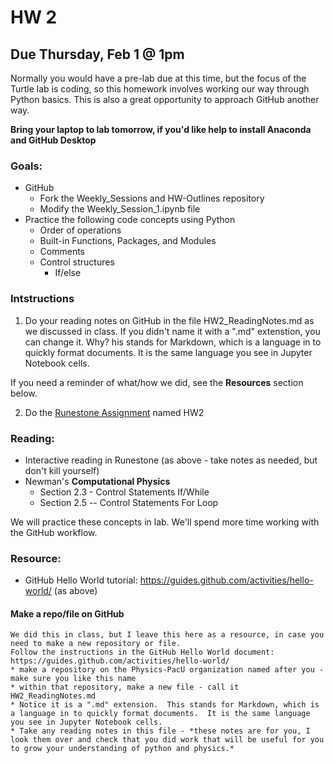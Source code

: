 # HW 2
## Due Thursday, Feb 1 @ 1pm
Normally you would have a pre-lab due at this time, but the focus of the Turtle lab is coding, so this homework involves working our way through Python basics.  This is also a great opportunity to approach GitHub another way.

__Bring your laptop to lab tomorrow, if you'd like help to install Anaconda and GitHub Desktop__

### Goals: 
* GitHub
  * Fork the Weekly_Sessions and HW-Outlines repository
  * Modify the Weekly_Session_1.ipynb file 
* Practice the following code concepts using Python 
  * Order of operations
  * Built-in Functions, Packages, and Modules
  * Comments 
  * Control structures
    * If/else

### Intstructions

1.  Do your reading notes on GitHub in the file HW2_ReadingNotes.md as we discussed in class. If you didn't name it with a ".md" extenstion, you can change it.  Why?  his stands for Markdown, which is a language in to quickly format documents.  It is the same language you see in Jupyter Notebook cells.

   If you need a reminder of what/how we did, see the __Resources__ section below.

2.  Do the [Runestone Assignment](https://runestone.academy/runestone/static/PHY325/index.html) named HW2

### Reading: 
* Interactive reading in Runestone (as above - take notes as needed, but don't kill yourself)
* Newman's __Computational Physics__
  * Section 2.3 - Control Statements If/While
  * Section 2.5 -- Control Statements For Loop
  
We will practice these concepts in lab.  We'll spend more time working with the GitHub workflow.

### Resource:
* GitHub Hello World tutorial: https://guides.github.com/activities/hello-world/ (as above)

#### Make a repo/file on GitHub 
    We did this in class, but I leave this here as a resource, in case you need to make a new repository or file.
    Follow the instructions in the GitHub Hello World document: https://guides.github.com/activities/hello-world/ 
    * make a repository on the Physics-PacU organization named after you - make sure you like this name
    * within that repository, make a new file - call it HW2_ReadingNotes.md
    * Notice it is a ".md" extension.  This stands for Markdown, which is a language in to quickly format documents.  It is the same language you see in Jupyter Notebook cells.
    * Take any reading notes in this file - *these notes are for you, I look them over and check that you did work that will be useful for you to grow your understanding of python and physics.*




